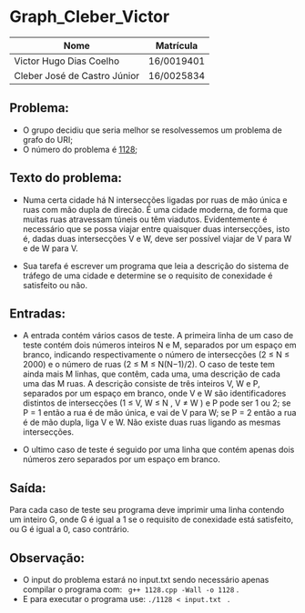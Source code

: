 # Graph_Cleber_Victor

|Nome|Matrícula|
|--- | ---     |
|Victor Hugo Dias Coelho   | 16/0019401  |
|Cleber José de Castro Júnior| 	16/0025834  |

## Problema:
* O grupo decidiu que seria melhor se resolvessemos um problema de grafo do URI;
* O número do problema é [1128](https://www.urionlinejudge.com.br/judge/pt/problems/view/1128);

## Texto do problema:
* Numa certa cidade há N intersecções ligadas por ruas de mão única e ruas com mão dupla de direcão. É uma cidade moderna, de forma que muitas ruas atravessam túneis ou têm viadutos. Evidentemente é necessário que se possa viajar entre quaisquer duas intersecções, isto é, dadas duas intersecções V e W, deve ser possível viajar de V para W e de W para V.

* Sua tarefa é escrever um programa que leia a descrição do sistema de tráfego de uma cidade e determine se o requisito de conexidade é satisfeito ou não.

## Entradas:
* A entrada contém vários casos de teste. A primeira linha de um caso de teste contém dois números inteiros N e M, separados por um espaço em branco, indicando respectivamente o número de intersecções (2 ≤ N ≤ 2000) e o número de ruas (2 ≤ M ≤ N(N−1)/2). O caso de teste tem ainda mais M linhas, que contêm, cada uma, uma descrição de cada uma das M ruas. A descrição consiste de três inteiros V, W e P, separados por um espaço em branco, onde V e W são identificadores distintos de intersecções (1 ≤ V, W ≤ N , V ≠ W ) e P pode ser 1 ou 2; se P = 1 então a rua é de mão única, e vai de V para W; se P = 2 então a rua é de mão dupla, liga V e W. Não existe duas ruas ligando as mesmas intersecções.

* O ultimo caso de teste é seguido por uma linha que contém apenas dois números zero separados por um espaço em branco.

## Saída:
Para cada caso de teste seu programa deve imprimir uma linha contendo um inteiro G, onde G é igual a 1 se o requisito de conexidade está satisfeito, ou G é igual a 0, caso contrário.

## Observação:
* O input do problema estará no input.txt sendo necessário apenas compilar o programa com: ``` g++ 1128.cpp -Wall -o 1128``` .
* E para executar o programa use: ```./1128 < input.txt ``` .
